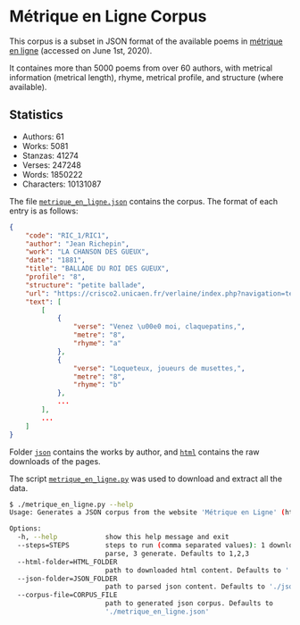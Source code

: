 # Métrique en Ligne Corpus

This corpus is a subset in JSON format of the available poems in [métrique en ligne](https://crisco2.unicaen.fr/verlaine/index.php?navigation=accueil) (accessed on June 1st, 2020).

It containes more than 5000 poems from over 60 authors, with metrical information (metrical length), rhyme, metrical profile, and structure (where available).

## Statistics

- Authors: 61
- Works: 5081
- Stanzas: 41274
- Verses: 247248
- Words: 1850222
- Characters: 10131087

The file [`metrique_en_ligne.json`](./metrique_en_ligne.json) contains the corpus. The format of each entry is as follows:

```json
{
    "code": "RIC_1/RIC1",
    "author": "Jean Richepin",
    "work": "LA CHANSON DES GUEUX",
    "date": "1881",
    "title": "BALLADE DU ROI DES GUEUX",
    "profile": "8",
    "structure": "petite ballade",
    "url": "https://crisco2.unicaen.fr/verlaine/index.php?navigation=textesauteurs&auteur=RIC_1&code_text=RIC1_7",
    "text": [
        [
            {
                "verse": "Venez \u00e0 moi, claquepatins,",
                "metre": "8",
                "rhyme": "a"
            },
            {
                "verse": "Loqueteux, joueurs de musettes,",
                "metre": "8",
                "rhyme": "b"
            },
            ...
        ],
        ...
    ]
}
```

Folder [`json`](./json) contains the works by author, and [`html`](./html) contains the raw downloads of the pages.

The script [`metrique_en_ligne.py`](./metrique_en_ligne.py) was used to download and extract all the data.

```bash
$ ./metrique_en_ligne.py --help
Usage: Generates a JSON corpus from the website 'Métrique en Ligne' (https://crisco2.unicaen.fr/verlaine/)

Options:
  -h, --help            show this help message and exit
  --steps=STEPS         steps to run (comma separated values): 1 download, 2
                        parse, 3 generate. Defaults to 1,2,3
  --html-folder=HTML_FOLDER
                        path to downloaded html content. Defaults to './html'
  --json-folder=JSON_FOLDER
                        path to parsed json content. Defaults to './json'
  --corpus-file=CORPUS_FILE
                        path to generated json corpus. Defaults to
                        './metrique_en_ligne.json'

```
